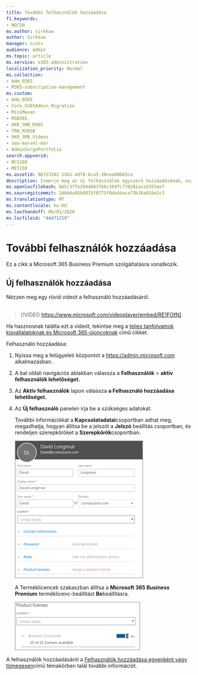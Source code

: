 ```yaml
---
title: További felhasználók hozzáadása
f1.keywords:
- NOCSH
ms.author: sirkkuw
author: Sirkkuw
manager: scotv
audience: Admin
ms.topic: article
ms.service: o365-administration
localization_priority: Normal
ms.collection:
- Adm_O365
- M365-subscription-management
ms.custom:
- Adm_O365
- Core_O365Admin_Migration
- MiniMaven
- MSB365
- OKR_SMB_M365
- TRN_M365B
- OKR_SMB_Videos
- seo-marvel-mar
- AdminSurgePortfolio
search.appverid:
- BCS160
- MET150
ms.assetid: 96153102-1db1-4df8-bca5-38cea80b65ce
description: Ismerje meg az új felhasználók egyszerű hozzáadásának, eszközeik biztonságossá tétele és szerepkörök hozzárendelésének lépéseit a Microsoft 365 Business Premium szolgáltatásban.
ms.openlocfilehash: bb5c3ffe29448437b6c369fc770281aca3355ee7
ms.sourcegitcommit: 2d664a95b9875f0775f0da44aca73b16a816e1c3
ms.translationtype: MT
ms.contentlocale: hu-HU
ms.lasthandoff: 06/01/2020
ms.locfileid: "44471219"
---
```

# <a name="add-more-users"></a>További felhasználók hozzáadása

Ez a cikk a Microsoft 365 Business Premium szolgáltatásra vonatkozik.

## <a name="add-new-users"></a>Új felhasználók hozzáadása

Nézzen meg egy rövid videót a felhasználó hozzáadásáról. <br><br>

> [!VIDEO https://www.microsoft.com/videoplayer/embed/RE1FOfN] 

Ha hasznosnak találta ezt a videót, tekintse meg a [teljes tanfolyamok kisvállalatoknak és Microsoft 365-újoncoknak](https://support.office.com/article/6ab4bbcd-79cf-4000-a0bd-d42ce4d12816) című cikket.

Felhasználó hozzáadása:

1. Nyissa meg a felügyeleti központot a <a href="https://go.microsoft.com/fwlink/p/?linkid=837890" target="_blank">https://admin.microsoft.com</a> alkalmazásban. 
2. A bal oldali navigációs ablakban válassza a **Felhasználók** \> **aktív felhasználók lehetőséget.**
3. Az **Aktív felhasználók** lapon válassza **a Felhasználó hozzáadása lehetőséget.**
4. Az **Új felhasználó** panelen írja be a szükséges adatokat. 
  
    További információkat a **Kapcsolatadatai**csoportban adhat meg, megadhatja, hogyan állítsa be a jelszót a **Jelszó** beállítás csoportban, és rendeljen szerepköröket a **Szerepkörök**csoportban.
      
    ![Enter user information in the New user card](../media/f04d39ca-48be-4868-8330-8552a4754c8b.png)
      
    A Terméklicencek szakaszban állítsa a **Microsoft 365 Business Premium** terméklicenc-beállítást **Be**beállításra.
      
    ![Set the license setting to On position](../media/7404f7f7-93bc-44a3-9ffb-4208b5b17402.png)
  
A felhasználók hozzáadásáról a [Felhasználók hozzáadása egyenként vagy tömegesen](https://docs.microsoft.com/office365/admin/add-users/add-users)című témakörben talál további információt.
  
